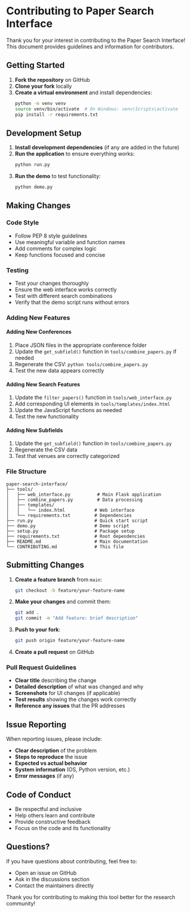 # Contributing to Paper Search Interface

Thank you for your interest in contributing to the Paper Search Interface! This document provides guidelines and information for contributors.

## Getting Started

1. **Fork the repository** on GitHub
2. **Clone your fork** locally
3. **Create a virtual environment** and install dependencies:
   ```bash
   python -m venv venv
   source venv/bin/activate  # On Windows: venv\Scripts\activate
   pip install -r requirements.txt
   ```

## Development Setup

1. **Install development dependencies** (if any are added in the future)
2. **Run the application** to ensure everything works:
   ```bash
   python run.py
   ```
3. **Run the demo** to test functionality:
   ```bash
   python demo.py
   ```

## Making Changes

### Code Style
- Follow PEP 8 style guidelines
- Use meaningful variable and function names
- Add comments for complex logic
- Keep functions focused and concise

### Testing
- Test your changes thoroughly
- Ensure the web interface works correctly
- Test with different search combinations
- Verify that the demo script runs without errors

### Adding New Features

#### Adding New Conferences
1. Place JSON files in the appropriate conference folder
2. Update the `get_subfield()` function in `tools/combine_papers.py` if needed
3. Regenerate the CSV: `python tools/combine_papers.py`
4. Test the new data appears correctly

#### Adding New Search Features
1. Update the `filter_papers()` function in `tools/web_interface.py`
2. Add corresponding UI elements in `tools/templates/index.html`
3. Update the JavaScript functions as needed
4. Test the new functionality

#### Adding New Subfields
1. Update the `get_subfield()` function in `tools/combine_papers.py`
2. Regenerate the CSV data
3. Test that venues are correctly categorized

### File Structure
```
paper-search-interface/
├── tools/
│   ├── web_interface.py          # Main Flask application
│   ├── combine_papers.py         # Data processing
│   ├── templates/
│   │   └── index.html           # Web interface
│   └── requirements.txt         # Dependencies
├── run.py                       # Quick start script
├── demo.py                      # Demo script
├── setup.py                     # Package setup
├── requirements.txt             # Root dependencies
├── README.md                    # Main documentation
└── CONTRIBUTING.md              # This file
```

## Submitting Changes

1. **Create a feature branch** from `main`:
   ```bash
   git checkout -b feature/your-feature-name
   ```

2. **Make your changes** and commit them:
   ```bash
   git add .
   git commit -m "Add feature: brief description"
   ```

3. **Push to your fork**:
   ```bash
   git push origin feature/your-feature-name
   ```

4. **Create a pull request** on GitHub

### Pull Request Guidelines

- **Clear title** describing the change
- **Detailed description** of what was changed and why
- **Screenshots** for UI changes (if applicable)
- **Test results** showing the changes work correctly
- **Reference any issues** that the PR addresses

## Issue Reporting

When reporting issues, please include:

- **Clear description** of the problem
- **Steps to reproduce** the issue
- **Expected vs actual behavior**
- **System information** (OS, Python version, etc.)
- **Error messages** (if any)

## Code of Conduct

- Be respectful and inclusive
- Help others learn and contribute
- Provide constructive feedback
- Focus on the code and its functionality

## Questions?

If you have questions about contributing, feel free to:
- Open an issue on GitHub
- Ask in the discussions section
- Contact the maintainers directly

Thank you for contributing to making this tool better for the research community! 